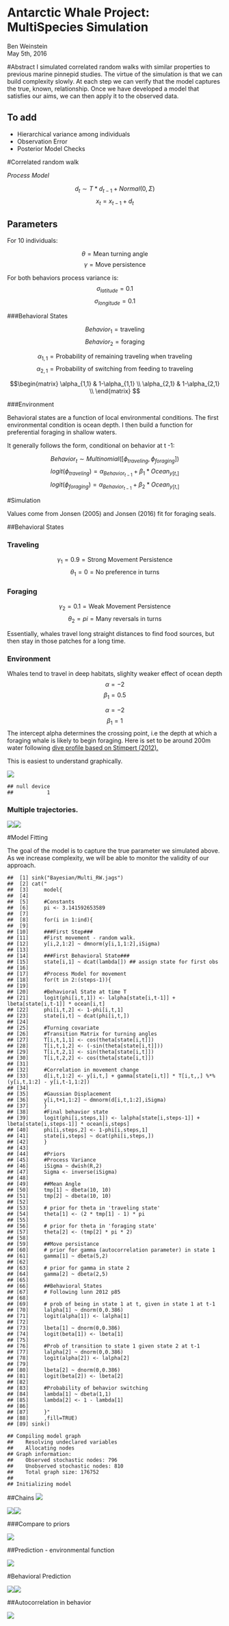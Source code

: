 # Antarctic Whale Project: MultiSpecies Simulation
Ben Weinstein  
May 5th, 2016  





#Abstract
I simulated correlated random walks with similar properties to previous marine pinnepid studies. The virtue of the simulation is that we can build complexity slowly. At each step we can verify that the model captures the true, known, relationship. Once we have developed a model that satisfies our aims, we can then apply it to the observed data.

## To add
* Hierarchical variance among individuals
* Observation Error
* Posterior Model Checks

#Correlated random walk

*Process Model*

$$ d_{t} \sim T*d_{t-1} + Normal(0,\Sigma)$$
$$ x_t = x_{t-1} + d_{t} $$

## Parameters

For 10 individuals:

$$\theta = \text{Mean turning angle}$$
$$\gamma = \text{Move persistence} $$

For both behaviors process variance is:
$$ \sigma_{latitude} = 0.1$$
$$ \sigma_{longitude} = 0.1$$

###Behavioral States

$$ Behavior_1 = \text{traveling}$$
$$ Behavior_2 = \text{foraging}$$

$$ \alpha_{1,1} = \text{Probability of remaining traveling when traveling}$$
$$\alpha_{2,1} = \text{Probability of switching from feeding to traveling}$$

$$\begin{matrix}
  \alpha_{1,1} & 1-\alpha_{1,1} \\
  \alpha_{2,1} & 1-\alpha_{2,1} \\
\end{matrix}
$$

###Environment

Behavioral states are a function of local environmental conditions. The first environmental condition is ocean depth. I then build a function for preferential foraging in shallow waters.

It generally follows the form, conditional on behavior at t -1:

$$Behavior_t \sim Multinomial([\phi_{traveling},\phi_{foraging}])$$
$$logit(\phi_{traveling}) = \alpha_{Behavior_{t-1}} + \beta_1 * Ocean_{y[t,]}$$
$$logit(\phi_{foraging}) = \alpha_{Behavior_{t-1}} + \beta_2 * Ocean_{y[t,]}$$




#Simulation

Values come from Jonsen (2005) and Jonsen (2016) fit for foraging seals.

##Behavioral States
### Traveling
$$\gamma_1 = 0.9 = \text{Strong Movement Persistence}$$
$$\theta_1 = 0 = \text{No preference in turns}$$

### Foraging
$$\gamma_2 = 0.1 = \text{Weak Movement Persistence}$$
$$\theta_2 = pi = \text{Many reversals in turns}$$

Essentially, whales travel long straight distances to find food sources, but then stay in those patches for a long time. 

### Environment
Whales tend to travel in deep habitats, slighlty weaker effect of ocean depth
$$\alpha = -2$$
$$\beta_1=0.5$$

$$\alpha = -2$$
$$\beta_1=1$$
The intercept alpha determines the crossing point, i.e the depth at which a foraging whale is likely to begin foraging. Here is set to be around 200m water following 
[dive profile based on Stimpert (2012).](http://journals.plos.org/plosone/article?id=10.1371/journal.pone.0051214)

This is easiest to understand graphically.



![](MultiSpeciesHMM_files/figure-html/unnamed-chunk-5-1.png)<!-- -->

```
## null device 
##           1
```

### Multiple trajectories.
![](MultiSpeciesHMM_files/figure-html/unnamed-chunk-6-1.png)<!-- -->![](MultiSpeciesHMM_files/figure-html/unnamed-chunk-6-2.png)<!-- -->

#Model Fitting

The goal of the model is to capture the true parameter we simulated above. As we increase complexity, we will be able to monitor the validity of our approach.


```
##  [1] sink("Bayesian/Multi_RW.jags")                                                                  
##  [2] cat("                                                                                           
##  [3]     model{                                                                                      
##  [4]                                                                                                 
##  [5]     #Constants                                                                                  
##  [6]     pi <- 3.141592653589                                                                        
##  [7]                                                                                                 
##  [8]     for(i in 1:ind){                                                                            
##  [9]                                                                                                 
## [10]     ###First Step###                                                                            
## [11]     #First movement - random walk.                                                              
## [12]     y[i,2,1:2] ~ dmnorm(y[i,1,1:2],iSigma)                                                      
## [13]                                                                                                 
## [14]     ###First Behavioral State###                                                                
## [15]     state[i,1] ~ dcat(lambda[]) ## assign state for first obs                                   
## [16]                                                                                                 
## [17]     #Process Model for movement                                                                 
## [18]     for(t in 2:(steps-1)){                                                                      
## [19]                                                                                                 
## [20]     #Behavioral State at time T                                                                 
## [21]     logit(phi[i,t,1]) <- lalpha[state[i,t-1]] + lbeta[state[i,t-1]] * ocean[i,t]                
## [22]     phi[i,t,2] <- 1-phi[i,t,1]                                                                  
## [23]     state[i,t] ~ dcat(phi[i,t,])                                                                
## [24]                                                                                                 
## [25]     #Turning covariate                                                                          
## [26]     #Transition Matrix for turning angles                                                       
## [27]     T[i,t,1,1] <- cos(theta[state[i,t]])                                                        
## [28]     T[i,t,1,2] <- (-sin(theta[state[i,t]]))                                                     
## [29]     T[i,t,2,1] <- sin(theta[state[i,t]])                                                        
## [30]     T[i,t,2,2] <- cos(theta[state[i,t]])                                                        
## [31]                                                                                                 
## [32]     #Correlation in movement change                                                             
## [33]     d[i,t,1:2] <- y[i,t,] + gamma[state[i,t]] * T[i,t,,] %*% (y[i,t,1:2] - y[i,t-1,1:2])        
## [34]                                                                                                 
## [35]     #Gaussian Displacement                                                                      
## [36]     y[i,t+1,1:2] ~ dmnorm(d[i,t,1:2],iSigma)                                                    
## [37]     }                                                                                           
## [38]     #Final behavior state                                                                       
## [39]     logit(phi[i,steps,1]) <- lalpha[state[i,steps-1]] + lbeta[state[i,steps-1]] * ocean[i,steps]
## [40]     phi[i,steps,2] <- 1-phi[i,steps,1]                                                          
## [41]     state[i,steps] ~ dcat(phi[i,steps,])                                                        
## [42]     }                                                                                           
## [43]                                                                                                 
## [44]     #Priors                                                                                     
## [45]     #Process Variance                                                                           
## [46]     iSigma ~ dwish(R,2)                                                                         
## [47]     Sigma <- inverse(iSigma)                                                                    
## [48]                                                                                                 
## [49]     ##Mean Angle                                                                                
## [50]     tmp[1] ~ dbeta(10, 10)                                                                      
## [51]     tmp[2] ~ dbeta(10, 10)                                                                      
## [52]                                                                                                 
## [53]     # prior for theta in 'traveling state'                                                      
## [54]     theta[1] <- (2 * tmp[1] - 1) * pi                                                           
## [55]                                                                                                 
## [56]     # prior for theta in 'foraging state'                                                       
## [57]     theta[2] <- (tmp[2] * pi * 2)                                                               
## [58]                                                                                                 
## [59]     ##Move persistance                                                                          
## [60]     # prior for gamma (autocorrelation parameter) in state 1                                    
## [61]     gamma[1] ~ dbeta(5,2)                                                                       
## [62]                                                                                                 
## [63]     # prior for gamma in state 2                                                                
## [64]     gamma[2] ~ dbeta(2,5)                                                                       
## [65]                                                                                                 
## [66]     ##Behavioral States                                                                         
## [67]     # Following lunn 2012 p85                                                                   
## [68]                                                                                                 
## [69]     # prob of being in state 1 at t, given in state 1 at t-1                                    
## [70]     lalpha[1] ~ dnorm(0,0.386)                                                                  
## [71]     logit(alpha[1]) <- lalpha[1]                                                                
## [72]                                                                                                 
## [73]     lbeta[1] ~ dnorm(0,0.386)                                                                   
## [74]     logit(beta[1]) <- lbeta[1]                                                                  
## [75]                                                                                                 
## [76]     #Prob of transition to state 1 given state 2 at t-1                                         
## [77]     lalpha[2] ~ dnorm(0,0.386)                                                                  
## [78]     logit(alpha[2]) <- lalpha[2]                                                                
## [79]                                                                                                 
## [80]     lbeta[2] ~ dnorm(0,0.386)                                                                   
## [81]     logit(beta[2]) <- lbeta[2]                                                                  
## [82]                                                                                                 
## [83]     #Probability of behavior switching                                                          
## [84]     lambda[1] ~ dbeta(1,1)                                                                      
## [85]     lambda[2] <- 1 - lambda[1]                                                                  
## [86]                                                                                                 
## [87]     }"                                                                                          
## [88]     ,fill=TRUE)                                                                                 
## [89] sink()
```

```
## Compiling model graph
##    Resolving undeclared variables
##    Allocating nodes
## Graph information:
##    Observed stochastic nodes: 796
##    Unobserved stochastic nodes: 810
##    Total graph size: 176752
## 
## Initializing model
```

##Chains
![](MultiSpeciesHMM_files/figure-html/unnamed-chunk-8-1.png)<!-- -->

![](MultiSpeciesHMM_files/figure-html/unnamed-chunk-9-1.png)<!-- -->![](MultiSpeciesHMM_files/figure-html/unnamed-chunk-9-2.png)<!-- -->

###Compare to priors

![](MultiSpeciesHMM_files/figure-html/unnamed-chunk-10-1.png)<!-- -->

##Prediction - environmental function

![](MultiSpeciesHMM_files/figure-html/unnamed-chunk-11-1.png)<!-- -->

#Behavioral Prediction

![](MultiSpeciesHMM_files/figure-html/unnamed-chunk-12-1.png)<!-- -->![](MultiSpeciesHMM_files/figure-html/unnamed-chunk-12-2.png)<!-- -->

##Autocorrelation in behavior

![](MultiSpeciesHMM_files/figure-html/unnamed-chunk-13-1.png)<!-- -->



